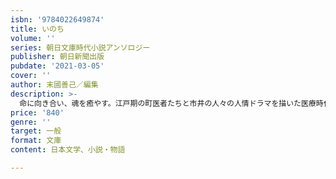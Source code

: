 ```yaml
---
isbn: '9784022649874'
title: いのち
volume: ''
series: 朝日文庫時代小説アンソロジー
publisher: 朝日新聞出版
pubdate: '2021-03-05'
cover: ''
author: 末國善己／編集
description: >-
  命に向き合い、魂を癒やす。江戸期の町医者たちと市井の人々の人情ドラマを描いた医療時代小説アンソロジーの決定版！母娘関係のこじれ、努力だけでは抜け出せない貧困、感染症への偏見――医術とは何か。魂の癒やしとは？コロナ禍の現代に、時を超えて問いかける珠玉の７編。時代小説ファン必読の一冊。朝井まかて「駄々丸」安住洋子「桜の風」」川田弥一郎「雪の足跡」澤田瞳子「瘡守」山本一力「ツボ師染谷」山本周五郎「駈込み訴え和田はつ子「よわい桃」解説・末國善己
price: '840'
genre: ''
target: 一般
format: 文庫
content: 日本文学、小説・物語

---
```


